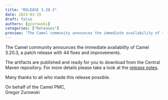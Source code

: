 ```yaml
---
title: "RELEASE 3.20.3"
date: 2023-03-29
draft: false
authors: [gzurowski]
categories: ["Releases"]
preview: "The Camel community announces the immediate availability of the new Camel 3.20.3 LTS release"
---
```



The Camel community announces the immediate availability of Camel 3.20.3, a patch release with 44 fixes and improvements.

The artifacts are published and ready for you to download from the Central Maven repository. For more details please take a look at the [release notes](/releases/release-3.20.3/).

Many thanks to all who made this release possible.

On behalf of the Camel PMC,  
Gregor Zurowski
